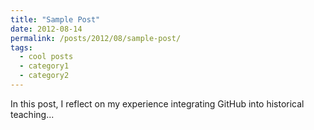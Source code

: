 ```yaml
---
title: "Sample Post"
date: 2012-08-14
permalink: /posts/2012/08/sample-post/
tags:
  - cool posts
  - category1
  - category2
---
```


In this post, I reflect on my experience integrating GitHub into historical teaching...